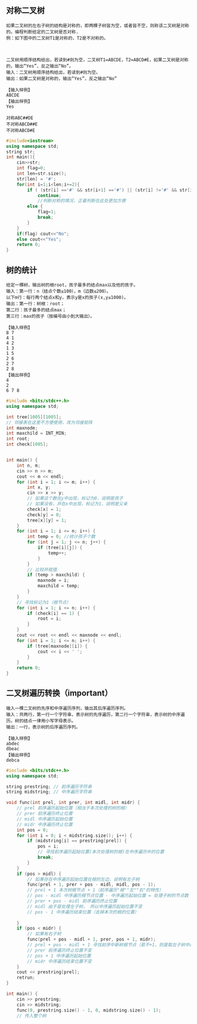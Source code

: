 ## 对称二叉树
    如果二叉树的左右子树的结构是对称的，即两棵子树皆为空，或者皆不空，则称该二叉树是对称的。编程判断给定的二叉树是否对称.
    例：如下图中的二叉树T1是对称的，T2是不对称的。
    
    
    
    二叉树用顺序结构给出，若读到#则为空，二叉树T1=ABCDE，T2=ABCD#E，如果二叉树是对称的，输出“Yes”，反之输出“No”。
    输入：二叉树用顺序结构给出，若读到#则为空。
    输出：如果二叉树是对称的，输出“Yes”，反之输出“No”
    
    【输入样例】
    ABCDE 
    【输出样例】 
    Yes 
    
    对称ABC##DE
    不对称ABCD##E
    不对称ABCD#E

```c++
#include<iostream>
using namespace std;
string str;
int main(){
    cin>>str;
    int flag=0;
    int len=str.size();
    str[len] = '#';
    for(int i=1;i<len;i+=2){
        if ( (str[i] =='#' && str[i+1] =='#') || (str[i] !='#' && str[i+1] !='#') )
            continue;
            //判断对称的情况，正着判断在此处更加方便
        else {
            flag=1;
            break;
        }
    }
    if(flag) cout<<"No";
    else cout<<"Yes";
    return 0;
}
```
## 树的统计
    给定一棵树，输出树的根root，孩子最多的结点max以及他的孩子。
    输入：第一行：n（结点个数≤100），m（边数≤200）。
    以下m行：每行两个结点x和y，表示y是x的孩子(x,y≤1000)。
    输出：第一行：树根：root；
    第二行：孩子最多的结点max；
    第三行：max的孩子（按编号由小到大输出）。
    
    【输入样例】
    8 7
    4 1
    4 2
    1 3
    1 5
    2 6
    2 7
    2 8
    【输出样例】
    4
    2 
    6 7 8

```c++
#include <bits/stdc++.h>
using namespace std;

int tree[1005][1005];
// 邻接表在这里不方便使用，改为邻接矩阵 
int maxnode;
int maxchild = INT_MIN;
int root;
int check[1005];


int main() {
    int n, m;
    cin >> n >> m;
    cout << m << endl;
    for (int i = 1; i <= m; i++) {
        int x, y;
        cin >> x >> y;
        // 如果这个数在y中出现，标记为0，说明是孩子 
		// 如果没有，并在x中出现，标记为1，说明是父亲
        check[x] = 1;
        check[y] = 0;
        tree[x][y] = 1;
    }
    for (int i = 1; i <= n; i++) {
        int temp = 0; //统计孩子个数 
        for (int j = 1; j <= n; j++) {
            if (tree[i][j]) {
                temp++;
            }
        }
        // 比较并赋值 
        if (temp > maxchild) {
            maxnode = i; 
            maxchild = temp;
        }
    }
   	// 寻找标记为1（根节点） 
    for (int i = 1; i <= n; i++) {
        if (check[i] == 1) {
            root = i;
        }
    }
    cout << root << endl << maxnode << endl;
    for (int i = 1; i <= n; i++) {
        if (tree[maxnode][i]) {
            cout << i << ' ';
        }
    }
    return 0;
}
```
## 二叉树遍历转换（important）
    输入一棵二叉树的先序和中序遍历序列，输出其后序遍历序列。
    输入：共两行，第一行一个字符串，表示树的先序遍历，第二行一个字符串，表示树的中序遍历。树的结点一律用小写字母表示。
    输出：一行，表示树的后序遍历序列。
    
    【输入样例】
    abdec 
    dbeac 
    【输出样例】 
    debca 

```c++
#include <bits/stdc++.h>
using namespace std;

string prestring; // 前序遍历字符串 
string midstring; // 中序遍历字符串 

void func(int prel, int prer, int midl, int midr) {
	// prel 前序遍历起始位置（相当于本次处理的树的根）
	// prer 前序遍历终止位置
	// midl 中序遍历起始位置
	// midr 中序遍历终止位置 
	int pos = 0; 
	for (int i = 0; i < midstring.size(); i++) {
		if (midstring[i] == prestring[prel]) {
			pos = i;
			// 寻找前序遍历起始位置(本次处理树的根)在中序遍历中的位置 
			break;
		}
	}
	if (pos > midl) {
		// 如果存在中序遍历起始位置在根的左边，说明有左子树 
		func(prel + 1, prer + pos - midl, midl, pos - 1);
		// prel + 1 本次树根节点 + 1（前序遍历"根""左""右"的特性） 
		// pos - midl 中序遍历根节点位置 - 中序遍历起始位置 = 处理子树的节点数
		// prer + pos - midl 前序遍历终止位置
		// midl 由于是处理左子树， 所以中序遍历起始位置不变
		// pos - 1 中序遍历结束位置（去掉本次的根的位置） 
		 
	}
	if (pos < midr) {
		// 如果有右子树 
		func(prel + pos - midl + 1, prer, pos + 1, midr);
		// prel + pos - midl + 1 寻找前序中新树根节点（若不+1，则是取左子树中最右的叶子节点，无法取到根）
		// prer 前序遍历终止位置不变
		// pos + 1 中序遍历起始位置
		// midr 中序遍历结束位置不变 
	}
	cout << prestring[prel]; 
	retrun;
}

int main() {
	cin >> prestring;
	cin >> midstring;
	func(0, prestring.size() - 1, 0, midstring.size() - 1);
	// 传入整个树 

```
